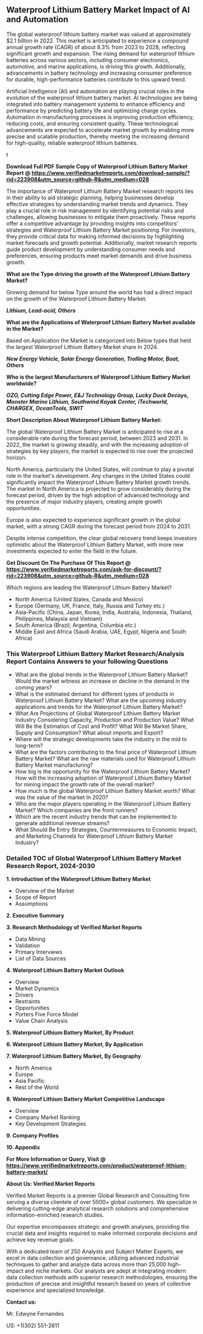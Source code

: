<h2>Waterproof Lithium Battery Market Impact of AI and Automation</h2><p>The global waterproof lithium battery market was valued at approximately $2.1 billion in 2022. This market is anticipated to experience a compound annual growth rate (CAGR) of about 8.3% from 2023 to 2028, reflecting significant growth and expansion. The rising demand for waterproof lithium batteries across various sectors, including consumer electronics, automotive, and marine applications, is driving this growth. Additionally, advancements in battery technology and increasing consumer preference for durable, high-performance batteries contribute to this upward trend.</p><p>Artificial Intelligence (AI) and automation are playing crucial roles in the evolution of the waterproof lithium battery market. AI technologies are being integrated into battery management systems to enhance efficiency and performance by predicting battery life and optimizing charge cycles. Automation in manufacturing processes is improving production efficiency, reducing costs, and ensuring consistent quality. These technological advancements are expected to accelerate market growth by enabling more precise and scalable production, thereby meeting the increasing demand for high-quality, reliable waterproof lithium batteries.</p>t</p><p id="" class=""><strong>Download Full PDF Sample Copy of Waterproof Lithium Battery Market Report @ <a href="https://www.verifiedmarketreports.com/download-sample/?rid=223908&utm_source=github-R&utm_medium=028" target="_blank">https://www.verifiedmarketreports.com/download-sample/?rid=223908&utm_source=github-R&utm_medium=028</a></strong></p><p>The importance of&nbsp;Waterproof Lithium Battery Market research reports lies in their ability to aid strategic planning, helping businesses develop effective strategies by understanding market trends and dynamics. They play a crucial role in risk management by identifying potential risks and challenges, allowing businesses to mitigate them proactively. These reports offer a competitive advantage by providing insights into competitors' strategies and Waterproof Lithium Battery Market positioning. For investors, they provide critical data for making informed decisions by highlighting market forecasts and growth potential. Additionally, market research reports guide product development by understanding consumer needs and preferences, ensuring products meet market demands and drive business growth.</p><p><strong>What are the&nbsp;Type driving the growth of the Waterproof Lithium Battery Market?</strong></p><p id="" class="">Growing demand for below Type around the world has had a direct impact on the growth of the Waterproof Lithium Battery Market:</p><em><strong>Lithium, Lead-acid, Others</strong></em></p><strong>What are the&nbsp;Applications&nbsp;of Waterproof Lithium Battery Market available in the Market?</strong></p><p id="" class="">Based on Application the Market is categorized into Below types that held the largest Waterproof Lithium Battery Market share In 2024.</p><em><strong>New Energy Vehicle, Solar Energy Generation, Trolling Motor, Boat, Others</strong></em></p><strong>Who is the largest Manufacturers of Waterproof Lithium Battery Market worldwide?</strong></p><p><em><strong>OZO, Cutting Edge Power, E&J Technology Group, Lucky Duck Decoys, Monster Marine Lithium, Southwind Kayak Center, iTechworld, CHARGEX, OceanTools, SWIT</strong></em></p><p id="" class=""><strong>Short Description About Waterproof Lithium Battery Market:</strong></p><p>The global Waterproof Lithium Battery Market is anticipated to rise at a considerable rate during the forecast period, between 2023 and 2031. In 2022, the market is growing steadily, and with the increasing adoption of strategies by key players, the market is expected to rise over the projected horizon.</p><p>North America, particularly the United States, will continue to play a pivotal role in the market's development. Any changes in the United States could significantly impact the Waterproof Lithium Battery Market growth trends. The market in North America is projected to grow considerably during the forecast period, driven by the high adoption of advanced technology and the presence of major industry players, creating ample growth opportunities.</p><p>Europe is also expected to experience significant growth in the global market, with a strong CAGR during the forecast period from 2024 to 2031.</p><p>Despite intense competition, the clear global recovery trend keeps investors optimistic about the Waterproof Lithium Battery Market, with more new investments expected to enter the field in the future.</p><p id="" class=""><strong>Get Discount On The Purchase Of This Report @ <a href="https://www.verifiedmarketreports.com/ask-for-discount/?rid=223908&utm_source=github-R&utm_medium=028" target="_blank">https://www.verifiedmarketreports.com/ask-for-discount/?rid=223908&utm_source=github-R&utm_medium=028</a></strong></p>Which regions are leading the Waterproof Lithium Battery Market?</p><ul><li>North America (United States, Canada and Mexico)</li><li>Europe (Germany, UK, France, Italy, Russia and Turkey etc.)</li><li>Asia-Pacific (China, Japan, Korea, India, Australia, Indonesia, Thailand, Philippines, Malaysia and Vietnam)</li><li>South America (Brazil, Argentina, Columbia etc.)</li><li>Middle East and Africa (Saudi Arabia, UAE, Egypt, Nigeria and South Africa)</li></ul><h3 id="" class="">This Waterproof Lithium Battery Market Research/Analysis Report Contains Answers to your following Questions</h3><ul><li>What are the global trends in the Waterproof Lithium Battery Market? Would the market witness an increase or decline in the demand in the coming years?</li><li>What is the estimated demand for different types of products in Waterproof Lithium Battery Market? What are the upcoming industry applications and trends for the Waterproof Lithium Battery Market?</li><li>What Are Projections of Global Waterproof Lithium Battery Market Industry Considering Capacity, Production and Production Value? What Will Be the Estimation of Cost and Profit? What Will Be Market Share, Supply and Consumption? What about imports and Export?</li><li>Where will the strategic developments take the industry in the mid to long-term?</li><li>What are the factors contributing to the final price of Waterproof Lithium Battery Market? What are the raw materials used for Waterproof Lithium Battery Market manufacturing?</li><li>How big is the opportunity for the Waterproof Lithium Battery Market? How will the increasing adoption of Waterproof Lithium Battery Market for mining impact the growth rate of the overall market?</li><li>How much is the global Waterproof Lithium Battery Market worth? What was the value of the market In 2020?</li><li>Who are the major players operating in the Waterproof Lithium Battery Market? Which companies are the front runners?</li><li>Which are the recent industry trends that can be implemented to generate additional revenue streams?</li><li>What Should Be Entry Strategies, Countermeasures to Economic Impact, and Marketing Channels for Waterproof Lithium Battery Market Industry?</li></ul><h3 id="" class="">Detailed TOC of Global Waterproof Lithium Battery Market Research Report, 2024-2030</h3><p id="" class=""><strong>1. Introduction of the Waterproof Lithium Battery Market</strong></p><ul><li>Overview of the Market</li><li>Scope of Report</li><li>Assumptions</li></ul><p id="" class=""><strong>2. Executive Summary</strong></p><p id="" class=""><strong>3. Research Methodology of Verified Market Reports</strong></p><ul><li>Data Mining</li><li>Validation</li><li>Primary Interviews</li><li>List of Data Sources</li></ul><p id="" class=""><strong>4. Waterproof Lithium Battery Market Outlook</strong></p><ul><li>Overview</li><li>Market Dynamics</li><li>Drivers</li><li>Restraints</li><li>Opportunities</li><li>Porters Five Force Model</li><li>Value Chain Analysis</li></ul><p id="" class=""><strong>5. Waterproof Lithium Battery Market, By Product</strong></p><p id="" class=""><strong>6. Waterproof Lithium Battery Market, By Application</strong></p><p id="" class=""><strong>7. Waterproof Lithium Battery Market, By Geography</strong></p><ul><li>North America</li><li>Europe</li><li>Asia Pacific</li><li>Rest of the World</li></ul><p id="" class=""><strong>8. Waterproof Lithium Battery Market Competitive Landscape</strong></p><ul><li>Overview</li><li>Company Market Ranking</li><li>Key Development Strategies</li></ul><p id="" class=""><strong>9. Company Profiles</strong></p><p id="" class=""><strong>10. Appendix</strong></p><p id="" class=""><strong>For More Information or Query, Visit @ <a href="https://www.verifiedmarketreports.com/product/waterproof-lithium-battery-market/" target="_blank">https://www.verifiedmarketreports.com/product/waterproof-lithium-battery-market/</a></strong></p><p id="" class=""><strong>About Us: Verified Market Reports</strong></p><p id="" class="">Verified Market Reports is a premier Global Research and Consulting firm serving a diverse clientele of over 5000+ global customers. We specialize in delivering cutting-edge analytical research solutions and comprehensive information-enriched research studies.</p><p id="" class="">Our expertise encompasses strategic and growth analyses, providing the crucial data and insights required to make informed corporate decisions and achieve key revenue goals.</p><p id="" class="">With a dedicated team of 250 Analysts and Subject Matter Experts, we excel in data collection and governance, utilizing advanced industrial techniques to gather and analyze data across more than 25,000 high-impact and niche markets. Our analysts are adept at integrating modern data collection methods with superior research methodologies, ensuring the production of precise and insightful research based on years of collective experience and specialized knowledge.</p><p id="" class=""><strong>Contact us:</strong></p><p id="" class="">Mr. Edwyne Fernandes</p><p id="" class="">US: +1(302) 551-2611</p>